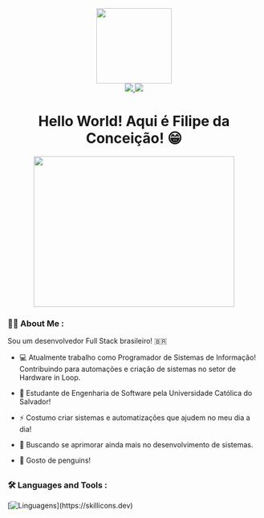 
<div id="header" align="center">
  <img src="https://media4.giphy.com/media/v1.Y2lkPTc5MGI3NjExNjkxODBtdnJkcWZjc2dzZWllMnI0M2lpdzFtaHk2a3FnaTdpOWIzNCZlcD12MV9pbnRlcm5hbF9naWZfYnlfaWQmY3Q9cw/h3BKwhviPaZxAWL5Kt/giphy.webp" width="150"/>
<div id="badges">
 <a href="https://www.linkedin.com/in/filipe-da-concei%C3%A7%C3%A3o-98b46023b/" target="_blank">
    <img src="https://img.shields.io/badge/-LinkedIn-%230077B5?style=for-the-badge&logo=linkedin&logoColor=white" target="_blank">
  </a>
  <a href = "mailto:filipedcsoficial@gmail.com">
    <img src="https://img.shields.io/badge/-Gmail-%23333?style=for-the-badge&logo=gmail&logoColor=white" target="_blank">
  </a>
</div>
  <h1>
  Hello World! Aqui é Filipe da Conceição! 😁
</h1>
</div>
<div align="center">
  <img src="https://i.giphy.com/QDjpIL6oNCVZ4qzGs7.webp" width="400" height="300"/>
</div>

### :man_technologist: About Me :
Sou um desenvolvedor Full Stack brasileiro! :brazil:


- :computer: Atualmente trabalho como Programador de Sistemas de Informação! Contribuindo para automações e criação de sistemas no setor de Hardware in Loop.

- :book: Estudante de Engenharia de Software pela Universidade Católica do Salvador!

- :zap: Costumo criar sistemas e automatizações que ajudem no meu dia a dia!

- :seedling: Buscando se aprimorar ainda mais no desenvolvimento de sistemas.

- :penguin: Gosto de penguins!

##

### :hammer_and_wrench: Languages and Tools :
[![Linguagens](https://skillicons.dev/icons?i=github,java,php,laravel,py,postgres,sqlite,js,html,css,figma,)](https://skillicons.dev)





